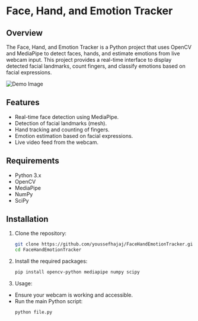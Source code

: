# Face, Hand, and Emotion Tracker

## Overview

The Face, Hand, and Emotion Tracker is a Python project that uses OpenCV and MediaPipe to detect faces, hands, and estimate emotions from live webcam input. This project provides a real-time interface to display detected facial landmarks, count fingers, and classify emotions based on facial expressions.

![Demo Image](https://via.placeholder.com/600x400.png?text=Face%2C+Hand%2C+and+Emotion+Tracker)

## Features

- Real-time face detection using MediaPipe.
- Detection of facial landmarks (mesh).
- Hand tracking and counting of fingers.
- Emotion estimation based on facial expressions.
- Live video feed from the webcam.

## Requirements

- Python 3.x
- OpenCV
- MediaPipe
- NumPy
- SciPy

## Installation

1. Clone the repository:

   ```bash
   git clone https://github.com/youssefhajaj/FaceHandEmotionTracker.git
   cd FaceHandEmotionTracker

2. Install the required packages:
   ```bash
   pip install opencv-python mediapipe numpy scipy

3. Usage:
- Ensure your webcam is working and accessible.
- Run the main Python script:
   ```bash
   python file.py

